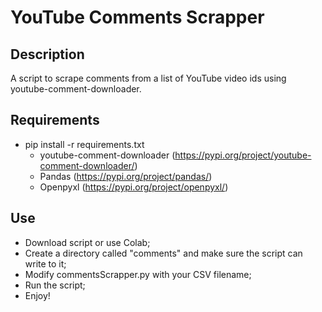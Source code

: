 # YouTube Comments Scrapper

## Description
A script to scrape comments from a list of YouTube video ids using youtube-comment-downloader.

## Requirements
* pip install -r requirements.txt
  * youtube-comment-downloader (https://pypi.org/project/youtube-comment-downloader/)
  * Pandas (https://pypi.org/project/pandas/)
  * Openpyxl (https://pypi.org/project/openpyxl/)

## Use
* Download script or use Colab;
* Create a directory called "comments" and make sure the script can write to it;
* Modify commentsScrapper.py with your CSV filename;
* Run the script;
* Enjoy!
